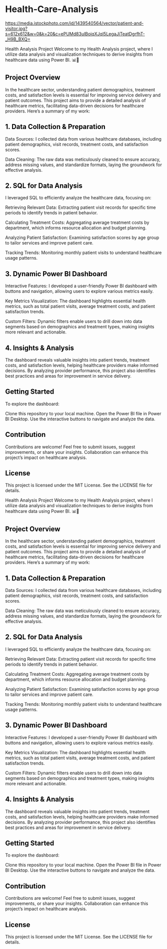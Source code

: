 # Health-Care-Analysis
https://media.istockphoto.com/id/1439540564/vector/patient-and-visitor.jpg?s=612x612&w=0&k=20&c=ePUMd83ulBoiqXJql5LegaJiTeatDgrfhT-_H9B_BXQ=

Health Analysis Project
Welcome to my Health Analysis project, where I utilize data analysis and visualization techniques to derive insights from healthcare data using Power BI. 📊🏥

<h2 style="color:black;">Project Overview</h2>
In the healthcare sector, understanding patient demographics, treatment costs, and satisfaction levels is essential for improving service delivery and patient outcomes. This project aims to provide a detailed analysis of healthcare metrics, facilitating data-driven decisions for healthcare providers. Here’s a summary of my work:

<h2 style="color:black;">1. Data Collection & Preparation</h2>
Data Sources: I collected data from various healthcare databases, including patient demographics, visit records, treatment costs, and satisfaction scores.

Data Cleaning: The raw data was meticulously cleaned to ensure accuracy, address missing values, and standardize formats, laying the groundwork for effective analysis.

<h2 style="color:black;">2. SQL for Data Analysis</h2>
I leveraged SQL to efficiently analyze the healthcare data, focusing on:

Retrieving Relevant Data: Extracting patient visit records for specific time periods to identify trends in patient behavior.

Calculating Treatment Costs: Aggregating average treatment costs by department, which informs resource allocation and budget planning.

Analyzing Patient Satisfaction: Examining satisfaction scores by age group to tailor services and improve patient care.

Tracking Trends: Monitoring monthly patient visits to understand healthcare usage patterns.

<h2 style="color:black;">3. Dynamic Power BI Dashboard</h2>
Interactive Features: I developed a user-friendly Power BI dashboard with buttons and navigation, allowing users to explore various metrics easily.

Key Metrics Visualization: The dashboard highlights essential health metrics, such as total patient visits, average treatment costs, and patient satisfaction trends.

Custom Filters: Dynamic filters enable users to drill down into data segments based on demographics and treatment types, making insights more relevant and actionable.

<h2 style="color:black;">4. Insights & Analysis</h2>
The dashboard reveals valuable insights into patient trends, treatment costs, and satisfaction levels, helping healthcare providers make informed decisions. By analyzing provider performance, this project also identifies best practices and areas for improvement in service delivery.

<h2 style="color:black;">Getting Started</h2>
To explore the dashboard:

Clone this repository to your local machine.
Open the Power BI file in Power BI Desktop.
Use the interactive buttons to navigate and analyze the data.
<h2 style="color:black;">Contribution</h2>
Contributions are welcome! Feel free to submit issues, suggest improvements, or share your insights. Collaboration can enhance this project’s impact on healthcare analysis.

<h2 style="color:black;">License</h2>
This project is licensed under the MIT License. See the LICENSE file for details.


Health Analysis Project
Welcome to my Health Analysis project, where I utilize data analysis and visualization techniques to derive insights from healthcare data using Power BI. 📊🏥

<h2 style="color:black;">Project Overview</h2>
In the healthcare sector, understanding patient demographics, treatment costs, and satisfaction levels is essential for improving service delivery and patient outcomes. This project aims to provide a detailed analysis of healthcare metrics, facilitating data-driven decisions for healthcare providers. Here’s a summary of my work:

<h2 style="color:black;">1. Data Collection & Preparation</h2>
Data Sources: I collected data from various healthcare databases, including patient demographics, visit records, treatment costs, and satisfaction scores.

Data Cleaning: The raw data was meticulously cleaned to ensure accuracy, address missing values, and standardize formats, laying the groundwork for effective analysis.

<h2 style="color:black;">2. SQL for Data Analysis</h2>
I leveraged SQL to efficiently analyze the healthcare data, focusing on:

Retrieving Relevant Data: Extracting patient visit records for specific time periods to identify trends in patient behavior.

Calculating Treatment Costs: Aggregating average treatment costs by department, which informs resource allocation and budget planning.

Analyzing Patient Satisfaction: Examining satisfaction scores by age group to tailor services and improve patient care.

Tracking Trends: Monitoring monthly patient visits to understand healthcare usage patterns.

<h2 style="color:black;">3. Dynamic Power BI Dashboard</h2>
Interactive Features: I developed a user-friendly Power BI dashboard with buttons and navigation, allowing users to explore various metrics easily.

Key Metrics Visualization: The dashboard highlights essential health metrics, such as total patient visits, average treatment costs, and patient satisfaction trends.

Custom Filters: Dynamic filters enable users to drill down into data segments based on demographics and treatment types, making insights more relevant and actionable.

<h2 style="color:black;">4. Insights & Analysis</h2>
The dashboard reveals valuable insights into patient trends, treatment costs, and satisfaction levels, helping healthcare providers make informed decisions. By analyzing provider performance, this project also identifies best practices and areas for improvement in service delivery.

<h2 style="color:black;">Getting Started</h2>
To explore the dashboard:

Clone this repository to your local machine.
Open the Power BI file in Power BI Desktop.
Use the interactive buttons to navigate and analyze the data.
<h2 style="color:black;">Contribution</h2>
Contributions are welcome! Feel free to submit issues, suggest improvements, or share your insights. Collaboration can enhance this project’s impact on healthcare analysis.

<h2 style="color:black;">License</h2>
This project is licensed under the MIT License. See the LICENSE file for details.
